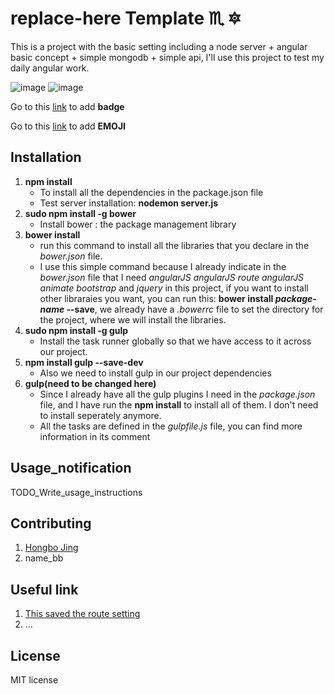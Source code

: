 # replace-here Template :scorpius: :six_pointed_star:
This is a project with the basic setting including a node server + angular basic concept + simple mongodb + simple api, I'll use this project to test my daily angular work.

![image](https://img.shields.io/badge/version-1.0.0-yellowgreen.svg)
![image](https://img.shields.io/badge/license-MIT-brightgreen.svg)

Go to this [link](http://shields.io/) to add **badge**

Go to this [link](http://www.emoji-cheat-sheet.com/) to add **EMOJI**
## Installation
1. **npm install**
    * To install all the dependencies in the package.json file
    * Test server installation: **nodemon server.js**
2. **sudo npm install -g bower**
    * Install bower : the package management library
3. **bower install**
    * run this command to install all the libraries that you declare in the *bower.json* file.
    * I use this simple command because I already indicate in the *bower.json* file that I need *angularJS* *angularJS route* *angularJS animate* *bootstrap* and *jquery* in this project, if you want to install other libraraies you want, you can run this: **bower install _package-name_ --save**, we already have a *.bowerrc* file to set the directory for the project, where we will install the libraries.
4. **sudo npm install -g gulp**
    * Install the task runner globally so that we have access to it across our project.
5. **npm install gulp --save-dev**
    * Also we need to install gulp in our project dependencies
6. **gulp(need to be changed here)**
    * Since I already have all the gulp plugins I need in the *package.json* file, and I have run the **npm install** to install all of them. I don't need to install seperately anymore.
    * All the tasks are defined in the *gulpfile.js* file, you can find more information in its comment

## Usage_notification
TODO_Write_usage_instructions
## Contributing
1. [Hongbo Jing](https://github.com/hongbojing)
2. name_bb

## Useful link
1. [This saved the route setting](http://stackoverflow.com/questions/17199095/nodejs-equivalent-of-this-htaccess)
2. ...

## License
MIT license
